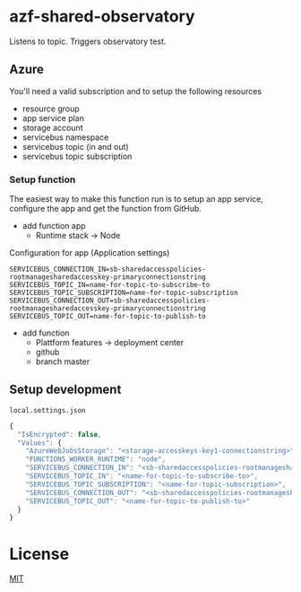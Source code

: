 # azf-shared-observatory

Listens to topic. Triggers observatory test.

## Azure

You'll need a valid subscription and to setup the following resources

- resource group
- app service plan
- storage account
- servicebus namespace
- servicebus topic (in and out)
- servicebus topic subscription

### Setup function

The easiest way to make this function run is to setup an app service, configure the app and get the function from GitHub.

- add function app
  - Runtime stack -> Node

Configuration for app (Application settings)
```
SERVICEBUS_CONNECTION_IN=sb-sharedaccesspolicies-rootmanagesharedaccesskey-primaryconnectionstring
SERVICEBUS_TOPIC_IN=name-for-topic-to-subscribe-to
SERVICEBUS_TOPIC_SUBSCRIPTION=name-for-topic-subscription
SERVICEBUS_CONNECTION_OUT=sb-sharedaccesspolicies-rootmanagesharedaccesskey-primaryconnectionstring
SERVICEBUS_TOPIC_OUT=name-for-topic-to-publish-to
```

- add function
  - Plattform features -> deployment center
  - github
  - branch master

## Setup development

`local.settings.json`

```JavaScript
{
  "IsEncrypted": false,
  "Values": {
    "AzureWebJobsStorage": "<storage-accesskeys-key1-connectionstring>",
    "FUNCTIONS_WORKER_RUNTIME": "node",
    "SERVICEBUS_CONNECTION_IN": "<sb-sharedaccesspolicies-rootmanagesharedaccesskey-primaryconnectionstring>",
    "SERVICEBUS_TOPIC_IN": "<name-for-topic-to-subscribe-to>",
    "SERVICEBUS_TOPIC_SUBSCRIPTION": "<name-for-topic-subscription>",
    "SERVICEBUS_CONNECTION_OUT": "<sb-sharedaccesspolicies-rootmanagesharedaccesskey-primaryconnectionstring>",
    "SERVICEBUS_TOPIC_OUT": "<name-for-topic-to-publish-to>"
  }
}
```

# License

[MIT](LICENSE)
